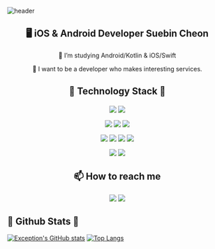 ![header](https://capsule-render.vercel.app/api?type=wave&color=auto&height=300&section=header&text=exception's%20github&fontSize=90)
 <h2> <p align="center"><b> 🖥️ iOS & Android Developer Suebin Cheon </b> </p> </h2>
<p align="center"> 🌱 I’m studying Android/Kotlin & iOS/Swift </p>
<p align="center"> 💬 I want to be a developer who makes interesting services. </p>
<h2> <p align="center"> <b> 🚀 Technology Stack 🚀 </b> </p> </h2>
<p align="center"> <img src="https://img.shields.io/badge/-iOS-red"/> 
 <img src="https://img.shields.io/badge/-Android-brightgreen"/> </p>

<p align="center"> 
<img src="https://img.shields.io/badge/-Swift-FFCC00"/> 
<img src="https://img.shields.io/badge/-Kotlin-3333FF"/>   
<img src="https://img.shields.io/badge/-Java-yellow"/> 
 </p>


<p align="center">
<img src="https://img.shields.io/badge/-Springboot-blue"/> 
<img src="https://img.shields.io/badge/-React-FF66FF"/> 
<img src="https://img.shields.io/badge/-MySQL-6633CC"/> 
<img src="https://img.shields.io/badge/-Hibernate-FF6633"/> </p>

<p align="center">
 <img src="https://img.shields.io/badge/-Git-999999"/>
<img src="https://img.shields.io/badge/-AWS-black"/>  </p>

<h2> <p align="center"> <b> 📫 How to reach me</b> </p> </h2>
<p align="center"> <img src="https://img.shields.io/badge/e--mail-%20exception%40kakao.com-ffe812"/> 
<a href="https://exception-log.tistory.com/"> <img src="https://img.shields.io/badge/Blog-Exception--Log-CC0000"/> </a>
</p>


## 💬 Github Stats 💬
[![Exception's GitHub stats](https://github-readme-stats.vercel.app/api?username=b1ctory&theme=buefy&count_private=true&show_icons=true&line_height=33)](https://github.com/anuraghazra/github-readme-stats) [![Top Langs](https://github-readme-stats.vercel.app/api/top-langs/?username=b1ctory&theme=buefy&exclude_repo=DigitalContentsFinalProject&langs_count=4&card_width=352)](https://github.com/anuraghazra/github-readme-stats)


<!--
**b1ctory/b1ctory** is a ✨ _special_ ✨ repository because its `README.md` (this file) appears on your GitHub profile.

Here are some ideas to get you started:

- 🔭 I’m currently working on ...
- 🌱 I’m currently learning ...
- 👯 I’m looking to collaborate on ...
- 🤔 I’m looking for help with ...
- 💬 Ask me about ...
- 📫 How to reach me: ...
- 😄 Pronouns: ...
- ⚡ Fun fact: ...
-->
